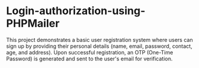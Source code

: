 # Login-authorization-using-PHPMailer
This project demonstrates a basic user registration system where users can sign up by providing their personal details (name, email, password, contact, age, and address). Upon successful registration, an OTP (One-Time Password) is generated and sent to the user's email for verification.
